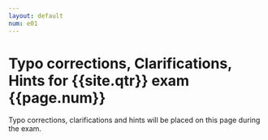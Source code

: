 ```yaml
---
layout: default
num: e01
---
```


# Typo corrections, Clarifications, Hints for {{site.qtr}} exam {{page.num}}

Typo corrections, clarifications and hints will be placed on this page during the exam.

